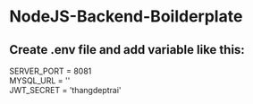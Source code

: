 # NodeJS-Backend-Boilderplate

## Create .env file and add variable like this:

SERVER_PORT = 8081<br/>
MYSQL_URL = ''<br/>
JWT_SECRET = 'thangdeptrai'<br/>

